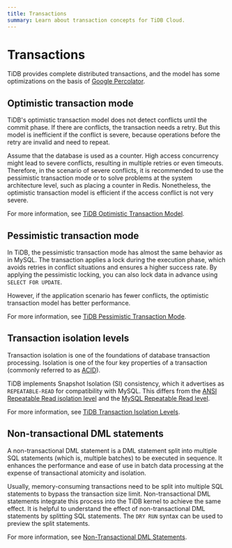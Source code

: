```yaml
---
title: Transactions
summary: Learn about transaction concepts for TiDB Cloud.
---
```


# Transactions

TiDB provides complete distributed transactions, and the model has some optimizations on the basis of [Google Percolator](https://research.google.com/pubs/pub36726.html).

## Optimistic transaction mode

TiDB's optimistic transaction model does not detect conflicts until the commit phase. If there are conflicts, the transaction needs a retry. But this model is inefficient if the conflict is severe, because operations before the retry are invalid and need to repeat.

Assume that the database is used as a counter. High access concurrency might lead to severe conflicts, resulting in multiple retries or even timeouts. Therefore, in the scenario of severe conflicts, it is recommended to use the pessimistic transaction mode or to solve problems at the system architecture level, such as placing a counter in Redis. Nonetheless, the optimistic transaction model is efficient if the access conflict is not very severe.

For more information, see [TiDB Optimistic Transaction Model](https://docs.pingcap.com/tidbcloud/optimistic-transaction).

## Pessimistic transaction mode

In TiDB, the pessimistic transaction mode has almost the same behavior as in MySQL. The transaction applies a lock during the execution phase, which avoids retries in conflict situations and ensures a higher success rate. By applying the pessimistic locking, you can also lock data in advance using `SELECT FOR UPDATE`.

However, if the application scenario has fewer conflicts, the optimistic transaction model has better performance.

For more information, see [TiDB Pessimistic Transaction Mode](https://docs.pingcap.com/tidbcloud/pessimistic-transaction).

## Transaction isolation levels

Transaction isolation is one of the foundations of database transaction processing. Isolation is one of the four key properties of a transaction (commonly referred to as [ACID](/tidb-cloud/tidb-cloud-glossary.md#acid)).

TiDB implements Snapshot Isolation (SI) consistency, which it advertises as `REPEATABLE-READ` for compatibility with MySQL. This differs from the [ANSI Repeatable Read isolation level](/transaction-isolation-levels.md#difference-between-tidb-and-ansi-repeatable-read) and the [MySQL Repeatable Read level](/transaction-isolation-levels.md#difference-between-tidb-and-mysql-repeatable-read).

For more information, see [TiDB Transaction Isolation Levels](https://docs.pingcap.com/tidbcloud/transaction-isolation-levels).

## Non-transactional DML statements

A non-transactional DML statement is a DML statement split into multiple SQL statements (which is, multiple batches) to be executed in sequence. It enhances the performance and ease of use in batch data processing at the expense of transactional atomicity and isolation.

Usually, memory-consuming transactions need to be split into multiple SQL statements to bypass the transaction size limit. Non-transactional DML statements integrate this process into the TiDB kernel to achieve the same effect. It is helpful to understand the effect of non-transactional DML statements by splitting SQL statements. The `DRY RUN` syntax can be used to preview the split statements.

For more information, see [Non-Transactional DML Statements](https://docs.pingcap.com/tidbcloud/non-transactional-dml).